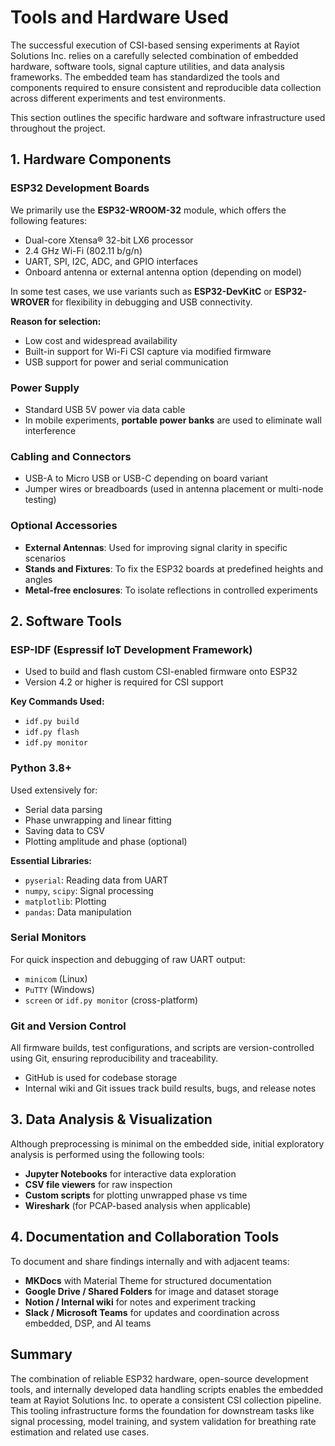 # Tools and Hardware Used

The successful execution of CSI-based sensing experiments at Rayiot Solutions Inc.
relies on a carefully selected combination of embedded hardware, software tools,
signal capture utilities, and data analysis frameworks. The embedded team has
standardized the tools and components required to ensure consistent and reproducible
data collection across different experiments and test environments.

This section outlines the specific hardware and software infrastructure used
throughout the project.

## 1. Hardware Components

### ESP32 Development Boards

We primarily use the **ESP32-WROOM-32** module, which offers the following features:

- Dual-core Xtensa® 32-bit LX6 processor
- 2.4 GHz Wi-Fi (802.11 b/g/n)
- UART, SPI, I2C, ADC, and GPIO interfaces
- Onboard antenna or external antenna option (depending on model)

In some test cases, we use variants such as **ESP32-DevKitC** or **ESP32-WROVER**
for flexibility in debugging and USB connectivity.

**Reason for selection:**
- Low cost and widespread availability
- Built-in support for Wi-Fi CSI capture via modified firmware
- USB support for power and serial communication

### Power Supply

- Standard USB 5V power via data cable
- In mobile experiments, **portable power banks** are used to eliminate wall
  interference

### Cabling and Connectors

- USB-A to Micro USB or USB-C depending on board variant
- Jumper wires or breadboards (used in antenna placement or multi-node testing)

### Optional Accessories

- **External Antennas**: Used for improving signal clarity in specific scenarios
- **Stands and Fixtures**: To fix the ESP32 boards at predefined heights and angles
- **Metal-free enclosures**: To isolate reflections in controlled experiments

## 2. Software Tools

### ESP-IDF (Espressif IoT Development Framework)

- Used to build and flash custom CSI-enabled firmware onto ESP32
- Version 4.2 or higher is required for CSI support

**Key Commands Used:**
- `idf.py build`
- `idf.py flash`
- `idf.py monitor`

### Python 3.8+

Used extensively for:
- Serial data parsing
- Phase unwrapping and linear fitting
- Saving data to CSV
- Plotting amplitude and phase (optional)

**Essential Libraries:**
- `pyserial`: Reading data from UART
- `numpy`, `scipy`: Signal processing
- `matplotlib`: Plotting
- `pandas`: Data manipulation

### Serial Monitors

For quick inspection and debugging of raw UART output:
- `minicom` (Linux)
- `PuTTY` (Windows)
- `screen` or `idf.py monitor` (cross-platform)

### Git and Version Control

All firmware builds, test configurations, and scripts are version-controlled using Git,
ensuring reproducibility and traceability.

- GitHub is used for codebase storage
- Internal wiki and Git issues track build results, bugs, and release notes

## 3. Data Analysis & Visualization

Although preprocessing is minimal on the embedded side, initial exploratory analysis
is performed using the following tools:

- **Jupyter Notebooks** for interactive data exploration
- **CSV file viewers** for raw inspection
- **Custom scripts** for plotting unwrapped phase vs time
- **Wireshark** (for PCAP-based analysis when applicable)

## 4. Documentation and Collaboration Tools

To document and share findings internally and with adjacent teams:
- **MKDocs** with Material Theme for structured documentation
- **Google Drive / Shared Folders** for image and dataset storage
- **Notion / Internal wiki** for notes and experiment tracking
- **Slack / Microsoft Teams** for updates and coordination across embedded, DSP,
  and AI teams

## Summary

The combination of reliable ESP32 hardware, open-source development tools, and
internally developed data handling scripts enables the embedded team at Rayiot
Solutions Inc. to operate a consistent CSI collection pipeline. This tooling
infrastructure forms the foundation for downstream tasks like signal processing,
model training, and system validation for breathing rate estimation and related
use cases.

